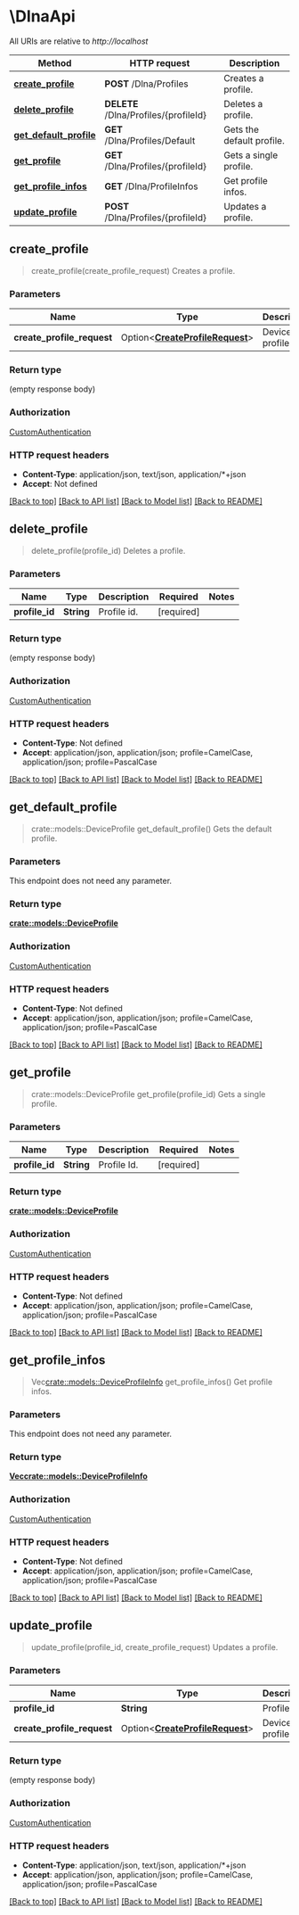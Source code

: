 # \DlnaApi

All URIs are relative to *http://localhost*

Method | HTTP request | Description
------------- | ------------- | -------------
[**create_profile**](DlnaApi.md#create_profile) | **POST** /Dlna/Profiles | Creates a profile.
[**delete_profile**](DlnaApi.md#delete_profile) | **DELETE** /Dlna/Profiles/{profileId} | Deletes a profile.
[**get_default_profile**](DlnaApi.md#get_default_profile) | **GET** /Dlna/Profiles/Default | Gets the default profile.
[**get_profile**](DlnaApi.md#get_profile) | **GET** /Dlna/Profiles/{profileId} | Gets a single profile.
[**get_profile_infos**](DlnaApi.md#get_profile_infos) | **GET** /Dlna/ProfileInfos | Get profile infos.
[**update_profile**](DlnaApi.md#update_profile) | **POST** /Dlna/Profiles/{profileId} | Updates a profile.



## create_profile

> create_profile(create_profile_request)
Creates a profile.

### Parameters


Name | Type | Description  | Required | Notes
------------- | ------------- | ------------- | ------------- | -------------
**create_profile_request** | Option<[**CreateProfileRequest**](CreateProfileRequest.md)> | Device profile. |  |

### Return type

 (empty response body)

### Authorization

[CustomAuthentication](../README.md#CustomAuthentication)

### HTTP request headers

- **Content-Type**: application/json, text/json, application/*+json
- **Accept**: Not defined

[[Back to top]](#) [[Back to API list]](../README.md#documentation-for-api-endpoints) [[Back to Model list]](../README.md#documentation-for-models) [[Back to README]](../README.md)


## delete_profile

> delete_profile(profile_id)
Deletes a profile.

### Parameters


Name | Type | Description  | Required | Notes
------------- | ------------- | ------------- | ------------- | -------------
**profile_id** | **String** | Profile id. | [required] |

### Return type

 (empty response body)

### Authorization

[CustomAuthentication](../README.md#CustomAuthentication)

### HTTP request headers

- **Content-Type**: Not defined
- **Accept**: application/json, application/json; profile=CamelCase, application/json; profile=PascalCase

[[Back to top]](#) [[Back to API list]](../README.md#documentation-for-api-endpoints) [[Back to Model list]](../README.md#documentation-for-models) [[Back to README]](../README.md)


## get_default_profile

> crate::models::DeviceProfile get_default_profile()
Gets the default profile.

### Parameters

This endpoint does not need any parameter.

### Return type

[**crate::models::DeviceProfile**](DeviceProfile.md)

### Authorization

[CustomAuthentication](../README.md#CustomAuthentication)

### HTTP request headers

- **Content-Type**: Not defined
- **Accept**: application/json, application/json; profile=CamelCase, application/json; profile=PascalCase

[[Back to top]](#) [[Back to API list]](../README.md#documentation-for-api-endpoints) [[Back to Model list]](../README.md#documentation-for-models) [[Back to README]](../README.md)


## get_profile

> crate::models::DeviceProfile get_profile(profile_id)
Gets a single profile.

### Parameters


Name | Type | Description  | Required | Notes
------------- | ------------- | ------------- | ------------- | -------------
**profile_id** | **String** | Profile Id. | [required] |

### Return type

[**crate::models::DeviceProfile**](DeviceProfile.md)

### Authorization

[CustomAuthentication](../README.md#CustomAuthentication)

### HTTP request headers

- **Content-Type**: Not defined
- **Accept**: application/json, application/json; profile=CamelCase, application/json; profile=PascalCase

[[Back to top]](#) [[Back to API list]](../README.md#documentation-for-api-endpoints) [[Back to Model list]](../README.md#documentation-for-models) [[Back to README]](../README.md)


## get_profile_infos

> Vec<crate::models::DeviceProfileInfo> get_profile_infos()
Get profile infos.

### Parameters

This endpoint does not need any parameter.

### Return type

[**Vec<crate::models::DeviceProfileInfo>**](DeviceProfileInfo.md)

### Authorization

[CustomAuthentication](../README.md#CustomAuthentication)

### HTTP request headers

- **Content-Type**: Not defined
- **Accept**: application/json, application/json; profile=CamelCase, application/json; profile=PascalCase

[[Back to top]](#) [[Back to API list]](../README.md#documentation-for-api-endpoints) [[Back to Model list]](../README.md#documentation-for-models) [[Back to README]](../README.md)


## update_profile

> update_profile(profile_id, create_profile_request)
Updates a profile.

### Parameters


Name | Type | Description  | Required | Notes
------------- | ------------- | ------------- | ------------- | -------------
**profile_id** | **String** | Profile id. | [required] |
**create_profile_request** | Option<[**CreateProfileRequest**](CreateProfileRequest.md)> | Device profile. |  |

### Return type

 (empty response body)

### Authorization

[CustomAuthentication](../README.md#CustomAuthentication)

### HTTP request headers

- **Content-Type**: application/json, text/json, application/*+json
- **Accept**: application/json, application/json; profile=CamelCase, application/json; profile=PascalCase

[[Back to top]](#) [[Back to API list]](../README.md#documentation-for-api-endpoints) [[Back to Model list]](../README.md#documentation-for-models) [[Back to README]](../README.md)

